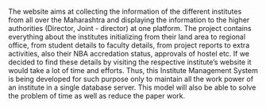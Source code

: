 The website aims at collecting the information of the different institutes from all over the Maharashtra and displaying the information to the higher authorities (Director, Joint - director) at one platform.
The project contains everything about the institutes initializing from their land area to regional office, from student details to faculty details, from project reports to extra activities, also their NBA accredation status, approvals of hostel etc. If we decided to find these details by visiting the respective institute’s website it would take a lot of time and efforts.
Thus, this Institute Management System is being developed for such purpose only to maintain all the work power of an institute in a single database server. This model will also be able to solve the problem of time as well as reduce the paper work.
